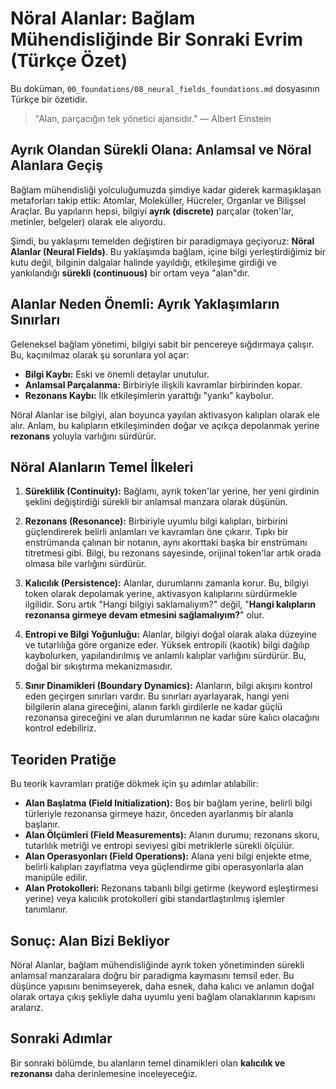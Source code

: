 # Nöral Alanlar: Bağlam Mühendisliğinde Bir Sonraki Evrim (Türkçe Özet)

Bu doküman, `00_foundations/08_neural_fields_foundations.md` dosyasının Türkçe bir özetidir.

> "Alan, parçacığın tek yönetici ajansıdır." — Albert Einstein

## Ayrık Olandan Sürekli Olana: Anlamsal ve Nöral Alanlara Geçiş

Bağlam mühendisliği yolculuğumuzda şimdiye kadar giderek karmaşıklaşan metaforları takip ettik: Atomlar, Moleküller, Hücreler, Organlar ve Bilişsel Araçlar. Bu yapıların hepsi, bilgiyi **ayrık (discrete)** parçalar (token'lar, metinler, belgeler) olarak ele alıyordu.

Şimdi, bu yaklaşımı temelden değiştiren bir paradigmaya geçiyoruz: **Nöral Alanlar (Neural Fields)**. Bu yaklaşımda bağlam, içine bilgi yerleştirdiğimiz bir kutu değil, bilginin dalgalar halinde yayıldığı, etkileşime girdiği ve yankılandığı **sürekli (continuous)** bir ortam veya "alan"dır.

## Alanlar Neden Önemli: Ayrık Yaklaşımların Sınırları

Geleneksel bağlam yönetimi, bilgiyi sabit bir pencereye sığdırmaya çalışır. Bu, kaçınılmaz olarak şu sorunlara yol açar:

*   **Bilgi Kaybı:** Eski ve önemli detaylar unutulur.
*   **Anlamsal Parçalanma:** Birbiriyle ilişkili kavramlar birbirinden kopar.
*   **Rezonans Kaybı:** İlk etkileşimlerin yarattığı "yankı" kaybolur.

Nöral Alanlar ise bilgiyi, alan boyunca yayılan aktivasyon kalıpları olarak ele alır. Anlam, bu kalıpların etkileşiminden doğar ve açıkça depolanmak yerine **rezonans** yoluyla varlığını sürdürür.

## Nöral Alanların Temel İlkeleri

1.  **Süreklilik (Continuity):** Bağlamı, ayrık token'lar yerine, her yeni girdinin şeklini değiştirdiği sürekli bir anlamsal manzara olarak düşünün.

2.  **Rezonans (Resonance):** Birbiriyle uyumlu bilgi kalıpları, birbirini güçlendirerek belirli anlamları ve kavramları öne çıkarır. Tıpkı bir enstrümanda çalınan bir notanın, aynı akorttaki başka bir enstrümanı titretmesi gibi. Bilgi, bu rezonans sayesinde, orijinal token'lar artık orada olmasa bile varlığını sürdürür.

3.  **Kalıcılık (Persistence):** Alanlar, durumlarını zamanla korur. Bu, bilgiyi token olarak depolamak yerine, aktivasyon kalıplarını sürdürmekle ilgilidir. Soru artık "Hangi bilgiyi saklamalıyım?" değil, "**Hangi kalıpların rezonansa girmeye devam etmesini sağlamalıyım?**" olur.

4.  **Entropi ve Bilgi Yoğunluğu:** Alanlar, bilgiyi doğal olarak alaka düzeyine ve tutarlılığa göre organize eder. Yüksek entropili (kaotik) bilgi dağılıp kaybolurken, yapılandırılmış ve anlamlı kalıplar varlığını sürdürür. Bu, doğal bir sıkıştırma mekanizmasıdır.

5.  **Sınır Dinamikleri (Boundary Dynamics):** Alanların, bilgi akışını kontrol eden geçirgen sınırları vardır. Bu sınırları ayarlayarak, hangi yeni bilgilerin alana gireceğini, alanın farklı girdilerle ne kadar güçlü rezonansa gireceğini ve alan durumlarının ne kadar süre kalıcı olacağını kontrol edebiliriz.

## Teoriden Pratiğe

Bu teorik kavramları pratiğe dökmek için şu adımlar atılabilir:

*   **Alan Başlatma (Field Initialization):** Boş bir bağlam yerine, belirli bilgi türleriyle rezonansa girmeye hazır, önceden ayarlanmış bir alanla başlanır.
*   **Alan Ölçümleri (Field Measurements):** Alanın durumu; rezonans skoru, tutarlılık metriği ve entropi seviyesi gibi metriklerle sürekli ölçülür.
*   **Alan Operasyonları (Field Operations):** Alana yeni bilgi enjekte etme, belirli kalıpları zayıflatma veya güçlendirme gibi operasyonlarla alan manipüle edilir.
*   **Alan Protokolleri:** Rezonans tabanlı bilgi getirme (keyword eşleştirmesi yerine) veya kalıcılık protokolleri gibi standartlaştırılmış işlemler tanımlanır.

## Sonuç: Alan Bizi Bekliyor

Nöral Alanlar, bağlam mühendisliğinde ayrık token yönetiminden sürekli anlamsal manzaralara doğru bir paradigma kaymasını temsil eder. Bu düşünce yapısını benimseyerek, daha esnek, daha kalıcı ve anlamın doğal olarak ortaya çıkış şekliyle daha uyumlu yeni bağlam olanaklarının kapısını aralarız.

## Sonraki Adımlar

Bir sonraki bölümde, bu alanların temel dinamikleri olan **kalıcılık ve rezonansı** daha derinlemesine inceleyeceğiz.
